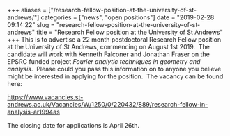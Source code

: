 +++
aliases = ["/research-fellow-position-at-the-university-of-st-andrews/"]
categories = ["news", "open positions"]
date = "2019-02-28 09:14:22"
slug = "research-fellow-position-at-the-university-of-st-andrews"
title = "Research Fellow position at the University of St Andrews"
+++
This is to advertise a 22 month postdoctoral Research Fellow position at
the University of St Andrews, commencing on August 1st 2019.  The
candidate will work with Kenneth Falconer and Jonathan Fraser on the
EPSRC funded project *Fourier analytic techniques in geometry and
analysis*.  Please could you pass this information on to anyone you
believe might be interested in applying for the position.  The vacancy
can be found here:

<https://www.vacancies.st-andrews.ac.uk/Vacancies/W/1250/0/220432/889/research-fellow-in-analysis-ar1994as>

The closing date for applications is April 26th.
